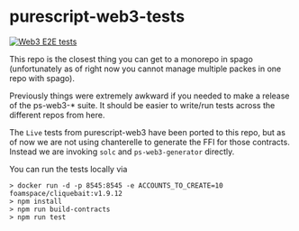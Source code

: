 # purescript-web3-tests
[![Web3 E2E tests](https://github.com/martyall/purescript-eth/actions/workflows/ci.yml/badge.svg)](https://github.com/martyall/purescript-eth/actions/workflows/ci.yml)

This repo is the closest thing you can get to a monorepo in spago (unfortunately as of right now you cannot manage multiple packes in one repo with spago).

Previously things were extremely awkward if you needed to make a release of the ps-web3-* suite. It should be easier to write/run tests across the different repos from here.

The `Live` tests from purescript-web3 have been ported to this repo, but as of now we are not using chanterelle to generate the FFI for those contracts. 
Instead we are invoking `solc` and `ps-web3-generator` directly.

You can run the tests locally via

```
> docker run -d -p 8545:8545 -e ACCOUNTS_TO_CREATE=10 foamspace/cliquebait:v1.9.12
> npm install
> npm run build-contracts
> npm run test

```
